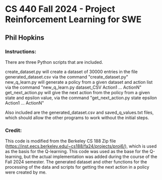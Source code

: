 # CS 440 Fall 2024 - Project Reinforcement Learning for SWE
## Phil Hopkins

### Instructions:
There are three Python scripts that are included. 

create_dataset.py will create a dataset of 30000 entries in the file generated_dataset.csv via the command "create_dataset.py"
new_q_learn.py will generate a policy from a given dataset and action list via the command "new_q_learn.py dataset_CSV Action1 ... ActionN"
get_next_action.py will give the next action from the policy from a given state and epsilon value, via the command "get_next_action.py state epsilon Action1 ... ActionN"

Also included are the generated_dataset.csv and saved_q_values.txt files, which should allow the other programs to work without the initial steps.

### Credit:
This code is modified from the Berkeley CS 188 Zip file (https://inst.eecs.berkeley.edu/~cs188/fa24/projects/proj6/), which is used as the basis for the Q-learning.
This code was used as the base for the Q-learning, but the actual implementation was added during the course of the Fall 2024 semester. The generated dataset and other functions for
the processing of the data and scripts for getting the next action in a policy were created by me.
